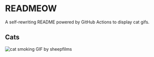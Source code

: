 # READMEOW

A self-rewriting README powered by GitHub Actions to display cat gifs.

## Cats

![cat smoking GIF by sheepfilms](https://media1.giphy.com/media/l0ExdMHUDKteztyfe/200.gif?cid=9acd02dadcno7pufvc9ti6seup7y4t24vondbxtdkxp7p5q9&ep=v1_gifs_search&rid=200.gif&ct=g)
